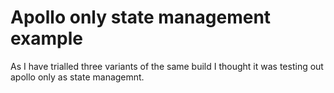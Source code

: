 # Apollo only state management example

As I have trialled three variants of the same build I thought it was testing out apollo only as state managemnt. 